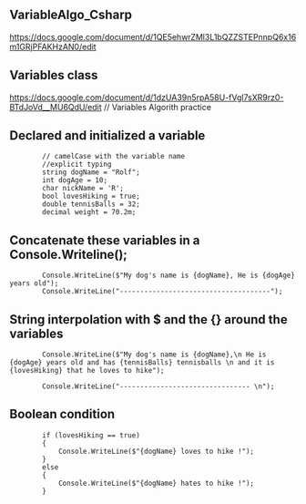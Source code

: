 ## VariableAlgo_Csharp

https://docs.google.com/document/d/1QE5ehwrZMl3L1bQZZSTEPnnpQ6x16m1GRjPFAKHzAN0/edit

## Variables class
https://docs.google.com/document/d/1dzUA39n5rpA58U-fVgl7sXR9rz0-BTdJoVd__MU6QdU/edit
            // Variables Algorith practice



## Declared and initialized a variable
            // camelCase with the variable name
            //explicit typing
            string dogName = "Rolf";
            int dogAge = 10;
            char nickName = 'R';
            bool lovesHiking = true;
            double tennisBalls = 32;
            decimal weight = 70.2m;

## Concatenate these variables in a Console.Writeline();

            Console.WriteLine($"My dog's name is {dogName}, He is {dogAge} years old");
            Console.WriteLine("-------------------------------------");


## String interpolation with  $ and the {} around the variables

            Console.WriteLine($"My dog's name is {dogName},\n He is {dogAge} years old and has {tennisBalls} tennisballs \n and it is {lovesHiking} that he loves to hike");

            Console.WriteLine("-------------------------------- \n");
## Boolean condition
            if (lovesHiking == true)
            {
                Console.WriteLine($"{dogName} loves to hike !");
            }
            else
            {
                Console.WriteLine($"{dogName} hates to hike !");
            }